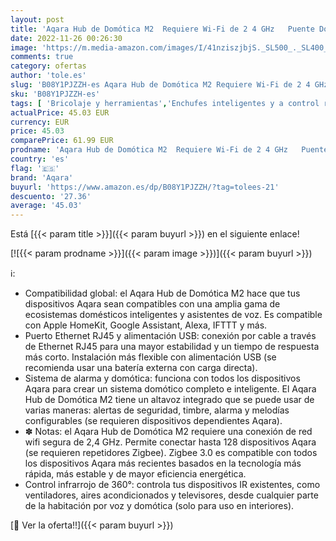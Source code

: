 ```yaml
---
layout: post
title: 'Aqara Hub de Domótica M2  Requiere Wi-Fi de 2 4 GHz   Puente Doméstico Inteligente para Sistema de Alarma  Mando a Distancia Infrarrojo  Compatible con Alexa  Google Assistant  Apple HomeKit e IFTTT'
date: 2022-11-26 00:26:30
image: 'https://m.media-amazon.com/images/I/41nziszjbjS._SL500_._SL400_.jpg'
comments: true
category: ofertas
author: 'tole.es'
slug: 'B08Y1PJZZH-es Aqara Hub de Domótica M2 Requiere Wi-Fi de 2 4 GHz Puente...'
sku: 'B08Y1PJZZH-es'
tags: [ 'Bricolaje y herramientas','Enchufes inteligentes y a control remoto','Enchufes y accesorios','Instalación eléctrica','alexa','aqara','domótica','ifttt','🇪🇸', ]
actualPrice: 45.03 EUR
currency: EUR
price: 45.03
comparePrice: 61.99 EUR
prodname: 'Aqara Hub de Domótica M2  Requiere Wi-Fi de 2 4 GHz   Puente Doméstico Inteligente para Sistema de Alarma  Mando a Distancia Infrarrojo  Compatible con Alexa  Google Assistant  Apple HomeKit e IFTTT'
country: 'es'
flag: '🇪🇸'
brand: 'Aqara'
buyurl: 'https://www.amazon.es/dp/B08Y1PJZZH/?tag=tolees-21'
descuento: '27.36'
average: '45.03'
---
```


Está [{{< param title >}}]({{< param buyurl >}}) en el siguiente enlace!

[![{{< param prodname >}}]({{< param image >}})]({{< param buyurl >}})

ℹ️:

- Compatibilidad global: el Aqara Hub de Domótica M2 hace que tus dispositivos Aqara sean compatibles con una amplia gama de ecosistemas domésticos inteligentes y asistentes de voz. Es compatible con Apple HomeKit, Google Assistant, Alexa, IFTTT y más.
- Puerto Ethernet RJ45 y alimentación USB: conexión por cable a través de Ethernet RJ45 para una mayor estabilidad y un tiempo de respuesta más corto. Instalación más flexible con alimentación USB (se recomienda usar una batería externa con carga directa).
- Sistema de alarma y domótica: funciona con todos los dispositivos Aqara para crear un sistema domótico completo e inteligente. El Aqara Hub de Domótica M2 tiene un altavoz integrado que se puede usar de varias maneras: alertas de seguridad, timbre, alarma y melodías configurables (se requieren dispositivos dependientes Aqara).
- ✽ Notas: el Aqara Hub de Domótica M2 requiere una conexión de red wifi segura de 2,4 GHz. Permite conectar hasta 128 dispositivos Aqara (se requieren repetidores Zigbee). Zigbee 3.0 es compatible con todos los dispositivos Aqara más recientes basados en la tecnología más rápida, más estable y de mayor eficiencia energética.
- Control infrarrojo de 360°: controla tus dispositivos IR existentes, como ventiladores, aires acondicionados y televisores, desde cualquier parte de la habitación por voz y domótica (solo para uso en interiores).

[🛒 Ver la oferta!!]({{< param buyurl >}})
